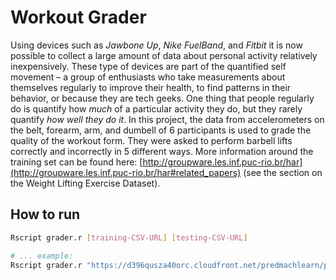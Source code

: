 # Workout Grader
Using devices such as *Jawbone Up*, *Nike FuelBand*, and *Fitbit* it is now possible to collect a large amount of data about personal activity relatively inexpensively. These type of devices are part of the quantified self movement – a group of enthusiasts who take measurements about themselves regularly to improve their health, to find patterns in their behavior, or because they are tech geeks. One thing that people regularly do is quantify how *much* of a particular activity they do, but they rarely quantify *how well they do it*. In this project, the data from accelerometers on the belt, forearm, arm, and dumbell of 6 participants is used to grade the quality of the workout form. They were asked to perform barbell lifts correctly and incorrectly in 5 different ways. More information around the training set can be found here:
[http://groupware.les.inf.puc-rio.br/har](http://groupware.les.inf.puc-rio.br/har#related_papers) (see the section on the Weight Lifting Exercise Dataset).

## How to run
```bash
Rscript grader.r [training-CSV-URL] [testing-CSV-URL]

# ... example:
Rscript grader.r "https://d396qusza40orc.cloudfront.net/predmachlearn/pml-training.csv" "https://d396qusza40orc.cloudfront.net/predmachlearn/pml-testing.csv"
```